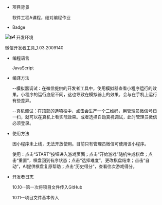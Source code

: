 - 项目背景

  软件工程A课程，结对编程作业

- Badge

<img src="https://img.shields.io/badge/Language-JavaScript-brightgreen" alt="p4
" align=left>

- 开发环境

微信开发者工具_1.03.2009140

- 编程语言

  JavaScript

- 编译方法

  --模拟器调试：在微信提供的开发者工具中，使用模拟器查看小程序运行的效果。小程序的运行底层不同，这也导致在模拟器上的效果，会与在手机上运行有些差异。

  --真机调试：在顶部的选项栏中，点击会生产一个二维码，用管理员微信号扫一扫，就可以在真机上看实际效果。或者选择自动真机调试，此时管理员微信必须登录。

- 使用方法

  因小程序未上线，无法开放使用。目前只有管理员微信可使用该小程序。

  使用：点击“START”按钮进入游戏页面；点击“开始游戏”随机生成棋盘；点击“重置”，棋盘回到有序状态；点击“选择难度”，更改棋盘结束；点击“自动”，AI提供棋盘复原帮助；点击“历史得分”，查看往次游戏得分。

- 开发者日志

  10.10--第一次将项目文件传入GitHub

  10.11--项目文件基本传入

  

  

  
